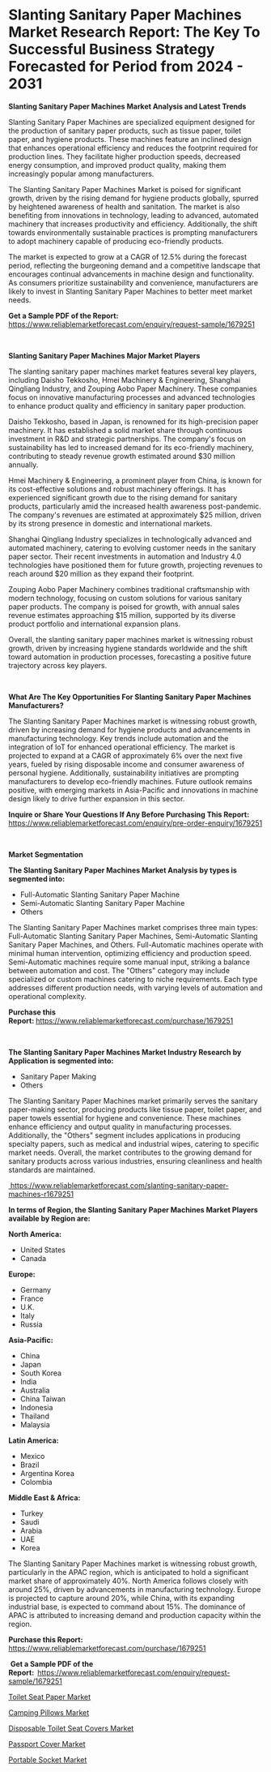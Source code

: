 <p><h1>Slanting Sanitary Paper Machines Market Research Report: The Key To Successful Business Strategy Forecasted for Period from 2024 - 2031</h1></p><p><strong>Slanting Sanitary Paper Machines Market Analysis and Latest Trends</strong></p>
<p><p>Slanting Sanitary Paper Machines are specialized equipment designed for the production of sanitary paper products, such as tissue paper, toilet paper, and hygiene products. These machines feature an inclined design that enhances operational efficiency and reduces the footprint required for production lines. They facilitate higher production speeds, decreased energy consumption, and improved product quality, making them increasingly popular among manufacturers.</p><p>The Slanting Sanitary Paper Machines Market is poised for significant growth, driven by the rising demand for hygiene products globally, spurred by heightened awareness of health and sanitation. The market is also benefiting from innovations in technology, leading to advanced, automated machinery that increases productivity and efficiency. Additionally, the shift towards environmentally sustainable practices is prompting manufacturers to adopt machinery capable of producing eco-friendly products.</p><p>The market is expected to grow at a CAGR of 12.5% during the forecast period, reflecting the burgeoning demand and a competitive landscape that encourages continual advancements in machine design and functionality. As consumers prioritize sustainability and convenience, manufacturers are likely to invest in Slanting Sanitary Paper Machines to better meet market needs.</p></p>
<p><strong>Get a Sample PDF of the Report:&nbsp;</strong> <a href="https://www.reliablemarketforecast.com/enquiry/request-sample/1679251?utm_campaign=1108&utm_medium=2&utm_source=Github&utm_content=ia&utm_term=12122024&utm_id=slanting-sanitary-paper-machines">https://www.reliablemarketforecast.com/enquiry/request-sample/1679251</a></p>
<p>&nbsp;</p>
<p><strong>Slanting Sanitary Paper Machines Major Market Players</strong></p>
<p><p>The slanting sanitary paper machines market features several key players, including Daisho Tekkosho, Hmei Machinery & Engineering, Shanghai Qingliang Industry, and Zouping Aobo Paper Machinery. These companies focus on innovative manufacturing processes and advanced technologies to enhance product quality and efficiency in sanitary paper production.</p><p>Daisho Tekkosho, based in Japan, is renowned for its high-precision paper machinery. It has established a solid market share through continuous investment in R&D and strategic partnerships. The company's focus on sustainability has led to increased demand for its eco-friendly machinery, contributing to steady revenue growth estimated around $30 million annually.</p><p>Hmei Machinery & Engineering, a prominent player from China, is known for its cost-effective solutions and robust machinery offerings. It has experienced significant growth due to the rising demand for sanitary products, particularly amid the increased health awareness post-pandemic. The company's revenues are estimated at approximately $25 million, driven by its strong presence in domestic and international markets.</p><p>Shanghai Qingliang Industry specializes in technologically advanced and automated machinery, catering to evolving customer needs in the sanitary paper sector. Their recent investments in automation and Industry 4.0 technologies have positioned them for future growth, projecting revenues to reach around $20 million as they expand their footprint.</p><p>Zouping Aobo Paper Machinery combines traditional craftsmanship with modern technology, focusing on custom solutions for various sanitary paper products. The company is poised for growth, with annual sales revenue estimates approaching $15 million, supported by its diverse product portfolio and international expansion plans.</p><p>Overall, the slanting sanitary paper machines market is witnessing robust growth, driven by increasing hygiene standards worldwide and the shift toward automation in production processes, forecasting a positive future trajectory across key players.</p></p>
<p>&nbsp;</p>
<p><strong>What Are The Key Opportunities For Slanting Sanitary Paper Machines Manufacturers?</strong></p>
<p><p>The Slanting Sanitary Paper Machines market is witnessing robust growth, driven by increasing demand for hygiene products and advancements in manufacturing technology. Key trends include automation and the integration of IoT for enhanced operational efficiency. The market is projected to expand at a CAGR of approximately 6% over the next five years, fueled by rising disposable income and consumer awareness of personal hygiene. Additionally, sustainability initiatives are prompting manufacturers to develop eco-friendly machines. Future outlook remains positive, with emerging markets in Asia-Pacific and innovations in machine design likely to drive further expansion in this sector.</p></p>
<p><strong>Inquire or Share Your Questions If Any Before Purchasing This Report:</strong> <a href="https://www.reliablemarketforecast.com/enquiry/pre-order-enquiry/1679251?utm_campaign=1108&utm_medium=2&utm_source=Github&utm_content=ia&utm_term=12122024&utm_id=slanting-sanitary-paper-machines">https://www.reliablemarketforecast.com/enquiry/pre-order-enquiry/1679251</a></p>
<p>&nbsp;</p>
<p><strong>Market Segmentation</strong></p>
<p><strong>The Slanting Sanitary Paper Machines Market Analysis by types is segmented into:</strong></p>
<p><ul><li>Full-Automatic Slanting Sanitary Paper Machine</li><li>Semi-Automatic Slanting Sanitary Paper Machine</li><li>Others</li></ul></p>
<p><p>The Slanting Sanitary Paper Machines market comprises three main types: Full-Automatic Slanting Sanitary Paper Machines, Semi-Automatic Slanting Sanitary Paper Machines, and Others. Full-Automatic machines operate with minimal human intervention, optimizing efficiency and production speed. Semi-Automatic machines require some manual input, striking a balance between automation and cost. The "Others" category may include specialized or custom machines catering to niche requirements. Each type addresses different production needs, with varying levels of automation and operational complexity.</p></p>
<p><strong>Purchase this Report:&nbsp;</strong><a href="https://www.reliablemarketforecast.com/purchase/1679251?utm_campaign=1108&utm_medium=2&utm_source=Github&utm_content=ia&utm_term=12122024&utm_id=slanting-sanitary-paper-machines">https://www.reliablemarketforecast.com/purchase/1679251</a></p>
<p>&nbsp;</p>
<p><strong>The Slanting Sanitary Paper Machines Market Industry Research by Application is segmented into:</strong></p>
<p><ul><li>Sanitary Paper Making</li><li>Others</li></ul></p>
<p><p>The Slanting Sanitary Paper Machines market primarily serves the sanitary paper-making sector, producing products like tissue paper, toilet paper, and paper towels essential for hygiene and convenience. These machines enhance efficiency and output quality in manufacturing processes. Additionally, the "Others" segment includes applications in producing specialty papers, such as medical and industrial wipes, catering to specific market needs. Overall, the market contributes to the growing demand for sanitary products across various industries, ensuring cleanliness and health standards are maintained.</p></p>
<p><a href="https://www.reliablemarketforecast.com/slanting-sanitary-paper-machines-r1679251?utm_campaign=1108&utm_medium=2&utm_source=Github&utm_content=ia&utm_term=12122024&utm_id=slanting-sanitary-paper-machines">&nbsp;https://www.reliablemarketforecast.com/slanting-sanitary-paper-machines-r1679251</a></p>
<p><strong>In terms of Region, the Slanting Sanitary Paper Machines Market Players available by Region are:</strong></p>
<p>
    <p> <strong> North America: </strong>
        <ul>
            <li>United States</li>
            <li>Canada</li>
        </ul>
        </p> 
    <p> <strong> Europe: </strong>
        <ul>
            <li>Germany</li>
            <li>France</li>
            <li>U.K.</li>
            <li>Italy</li>
            <li>Russia</li>
        </ul>
        </p> 
    <p> <strong> Asia-Pacific: </strong>
        <ul>
            <li>China</li>
            <li>Japan</li>
            <li>South Korea</li>
            <li>India</li>
            <li>Australia</li>
            <li>China Taiwan</li>
            <li>Indonesia</li>
            <li>Thailand</li>
            <li>Malaysia</li>
        </ul>
        </p> 
    <p> <strong> Latin America: </strong>
        <ul>
            <li>Mexico</li>
            <li>Brazil</li>
            <li>Argentina Korea</li>
            <li>Colombia</li>
        </ul>
        </p> 
    <p> <strong> Middle East & Africa: </strong>
        <ul>
            <li>Turkey</li>
            <li>Saudi</li>
            <li>Arabia</li>
            <li>UAE</li>
            <li>Korea</li>
        </ul>
    </p>
    </p>
<p><p>The Slanting Sanitary Paper Machines market is witnessing robust growth, particularly in the APAC region, which is anticipated to hold a significant market share of approximately 40%. North America follows closely with around 25%, driven by advancements in manufacturing technology. Europe is projected to capture around 20%, while China, with its expanding industrial base, is expected to command about 15%. The dominance of APAC is attributed to increasing demand and production capacity within the region.</p></p>
<p><strong>Purchase this Report: </strong><a href="https://www.reliablemarketforecast.com/purchase/1679251?utm_campaign=1108&utm_medium=2&utm_source=Github&utm_content=ia&utm_term=12122024&utm_id=slanting-sanitary-paper-machines">https://www.reliablemarketforecast.com/purchase/1679251</a></p>
<p>&nbsp;<strong>Get a Sample PDF of the Report:&nbsp;&nbsp;</strong><a href="https://www.reliablemarketforecast.com/enquiry/request-sample/1679251?utm_campaign=1108&utm_medium=2&utm_source=Github&utm_content=ia&utm_term=12122024&utm_id=slanting-sanitary-paper-machines">https://www.reliablemarketforecast.com/enquiry/request-sample/1679251</a></p>
<p><strong></strong></p>
<p><p><a href="https://www.linkedin.com/pulse/toilet-seat-paper-market-forecast-2024-2031-trends-insights-ewz8e?utm_campaign=1108&utm_medium=2&utm_source=Github&utm_content=ia&utm_term=12122024&utm_id=slanting-sanitary-paper-machines">Toilet Seat Paper Market</a></p><p><a href="https://www.linkedin.com/pulse/detailed-market-study-global-camping-pillows-industry-2024-2031-omt2e?utm_campaign=1108&utm_medium=2&utm_source=Github&utm_content=ia&utm_term=12122024&utm_id=slanting-sanitary-paper-machines">Camping Pillows Market</a></p><p><a href="https://www.linkedin.com/pulse/disposable-toilet-seat-covers-market-outlook-from-2024-2031-marketsize-olmge?utm_campaign=1108&utm_medium=2&utm_source=Github&utm_content=ia&utm_term=12122024&utm_id=slanting-sanitary-paper-machines">Disposable Toilet Seat Covers Market</a></p><p><a href="https://www.linkedin.com/pulse/c-hannibex-sqmmf?utm_campaign=1108&utm_medium=2&utm_source=Github&utm_content=ia&utm_term=12122024&utm_id=slanting-sanitary-paper-machines">Passport Cover Market</a></p><p><a href="https://www.linkedin.com/pulse/p-factrackr-ho6he?utm_campaign=1108&utm_medium=2&utm_source=Github&utm_content=ia&utm_term=12122024&utm_id=slanting-sanitary-paper-machines">Portable Socket Market</a></p></p>